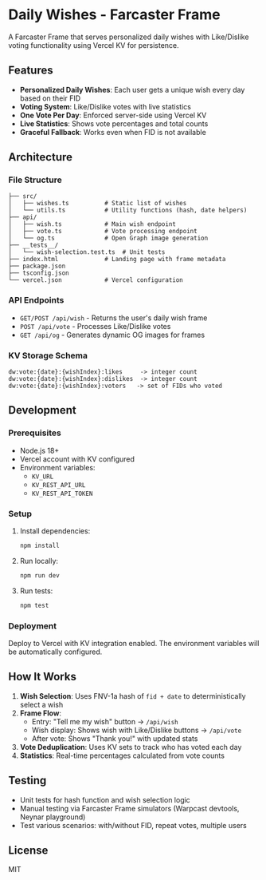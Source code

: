 # Daily Wishes - Farcaster Frame

A Farcaster Frame that serves personalized daily wishes with Like/Dislike voting functionality using Vercel KV for persistence.

## Features

- **Personalized Daily Wishes**: Each user gets a unique wish every day based on their FID
- **Voting System**: Like/Dislike votes with live statistics
- **One Vote Per Day**: Enforced server-side using Vercel KV
- **Live Statistics**: Shows vote percentages and total counts
- **Graceful Fallback**: Works even when FID is not available

## Architecture

### File Structure

```
├── src/
│   ├── wishes.ts          # Static list of wishes
│   └── utils.ts           # Utility functions (hash, date helpers)
├── api/
│   ├── wish.ts            # Main wish endpoint
│   ├── vote.ts            # Vote processing endpoint
│   └── og.ts              # Open Graph image generation
├── __tests__/
│   └── wish-selection.test.ts  # Unit tests
├── index.html             # Landing page with frame metadata
├── package.json
├── tsconfig.json
└── vercel.json            # Vercel configuration
```

### API Endpoints

- `GET/POST /api/wish` - Returns the user's daily wish frame
- `POST /api/vote` - Processes Like/Dislike votes
- `GET /api/og` - Generates dynamic OG images for frames

### KV Storage Schema

```
dw:vote:{date}:{wishIndex}:likes     -> integer count
dw:vote:{date}:{wishIndex}:dislikes  -> integer count  
dw:vote:{date}:{wishIndex}:voters   -> set of FIDs who voted
```

## Development

### Prerequisites

- Node.js 18+
- Vercel account with KV configured
- Environment variables:
  - `KV_URL`
  - `KV_REST_API_URL` 
  - `KV_REST_API_TOKEN`

### Setup

1. Install dependencies:
   ```bash
   npm install
   ```

2. Run locally:
   ```bash
   npm run dev
   ```

3. Run tests:
   ```bash
   npm test
   ```

### Deployment

Deploy to Vercel with KV integration enabled. The environment variables will be automatically configured.

## How It Works

1. **Wish Selection**: Uses FNV-1a hash of `fid + date` to deterministically select a wish
2. **Frame Flow**: 
   - Entry: "Tell me my wish" button → `/api/wish`
   - Wish display: Shows wish with Like/Dislike buttons → `/api/vote`
   - After vote: Shows "Thank you!" with updated stats
3. **Vote Deduplication**: Uses KV sets to track who has voted each day
4. **Statistics**: Real-time percentages calculated from vote counts

## Testing

- Unit tests for hash function and wish selection logic
- Manual testing via Farcaster Frame simulators (Warpcast devtools, Neynar playground)
- Test various scenarios: with/without FID, repeat votes, multiple users

## License

MIT